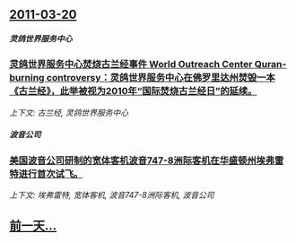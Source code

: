 ## [2011-03-20](/news/2011/03/20/index.md)

##### 灵鸽世界服务中心
### [灵鸽世界服务中心焚烧古兰经事件 World Outreach Center Quran-burning controversy：灵鸽世界服务中心在佛罗里达州焚毁一本《古兰经》，此举被视为2010年“国际焚烧古兰经日”的延续。 ](/news/2011/03/20/灵鸽世界服务中心焚烧古兰经事件-World-Outreach-Center-Quran-burning-controve.md)
_上下文: 古兰经, 灵鸽世界服务中心_

##### 波音公司
### [美国波音公司研制的宽体客机波音747-8洲际客机在华盛顿州埃弗雷特进行首次试飞。](/news/2011/03/20/美国波音公司研制的宽体客机波音747-8洲际客机在华盛顿州埃弗雷特进行首次试飞.md)
_上下文: 埃弗雷特, 宽体客机, 波音747-8洲际客机, 波音公司_

## [前一天...](/news/2011/03/19/index.md)

